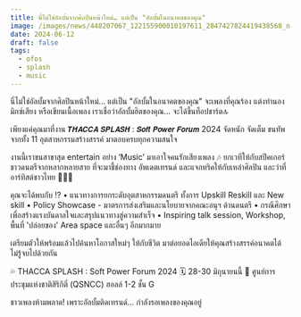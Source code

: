 ```yaml
---
title: นี่ไม่ใช่อัลบั้มจากศิลปินหน้าใหม่… แต่เป็น "อัลบั้มในอนาคตของคุณ"
image: /images/news/448207067_122155900010197611_2847427824419438568_n-1-.jpg
date: 2024-06-12
draft: false
tags:
  - ofos
  - splash
  - music
---
```

นี่ไม่ใช่อัลบั้มจากศิลปินหน้าใหม่… แต่เป็น "อัลบั้มในอนาคตของคุณ"
จะเพลงที่คุณร้อง แต่งทำนอง มิกซ์เสียง หรือเขียนเนื้อเพลง
เราเชื่อว่าอัลบั้มฮิตของคุณ… จะได้ขึ้นท็อปชาร์ต🔝

เพียงแค่คุณมาที่งาน 𝙏𝙃𝘼𝘾𝘾𝘼 𝙎𝙋𝙇𝘼𝙎𝙃 : 𝙎𝙤𝙛𝙩 𝙋𝙤𝙬𝙚𝙧 𝙁𝙤𝙧𝙪𝙢 2024
จัดหนัก จัดเต็ม ขนทัพจากทั้ง 11 อุตสาหกรรมสร้างสรรค์ มาตอบครบทุกความสนใจ

งานนี้เราขนสาขาสุด entertain อย่าง ‘Music’ มาเอาใจคนรักเสียงเพลง 🎶
ยกเวทีให้กับสปีคเกอร์ชาวดนตรีจากหลากหลายสาย ที่จะมาชี้ช่องทาง อัพเดตเทรนด์ และแจกทริคให้กับเหล่าศิลปิน และว่าที่อาร์ทิสต์ชาวไทย 🎤🇹🇭

คุณจะได้พบกับ ⁉️
• แนวทางการยกระดับอุตสาหกรรมดนตรี ทั้งการ Upskill Reskill และ New skill
• Policy Showcase - มาตรการส่งเสริมและนโยบายจากคณะอนุฯ ด้านดนตรี
• กรณีศึกษาเพื่อสร้างแรงบันดาลใจและสรุปแนวทางสู่ความสำเร็จ
• Inspiring talk session, Workshop, พื้นที่ 'ปล่อยของ' Area space และอื่นๆ อีกมากมาย

เตรียมตัวให้พร้อมแล้วไปค้นหาโอกาสใหม่ๆ ให้กับชีวิต
มาต่อยอดไอเดียให้คุณสร้างสรรค์อนาคตได้ไม่รู้จบไปด้วยกัน

💦 THACCA SPLASH : Soft Power Forum 2024
🗓️ 28-30 มิถุนายนนี้
📍 ศูนย์การประชุมแห่งชาติสิริกิติ์ (QSNCC) ฮอลล์ 1-2 ชั้น G

ชาวเพลงห้ามพลาด!
เพราะอัลบั้มติดเทรนด์... กำลังรอเพลงของคุณอยู่
